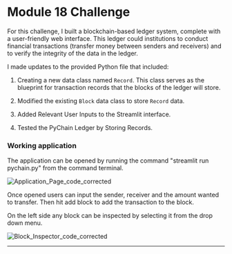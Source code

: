 # Module 18 Challenge

For this challenge, I built a blockchain-based ledger system, complete with a user-friendly web interface. This ledger could institutions to conduct financial transactions (transfer money between senders and receivers) and to verify the integrity of the data in the ledger.

I made updates to the provided Python file that included:

1. Creating a new data class named `Record`. This class serves as the blueprint for transaction records that the blocks of the ledger will store.

2. Modified the existing `Block` data class to store `Record` data.

3. Added Relevant User Inputs to the Streamlit interface.

4. Tested the PyChain Ledger by Storing Records.

### Working application

The application can be opened by running the command "streamlit run pychain.py" from the command terminal.

![Application_Page_code_corrected](https://github.com/JulHendrickson/Module-18-Challenge/assets/81846691/22f3a1f6-3fac-415b-b17c-253d7719afa0)


Once opened users can input the sender, receiver and the amount wanted to transfer. 
Then hit add block to add the transaction to the block.

On the left side any block can be inspected by selecting it from the drop down menu.

![Block_Inspector_code_corrected](https://github.com/JulHendrickson/Module-18-Challenge/assets/81846691/7a5ecbdf-0887-4818-a563-970c6f7872e4)


---
